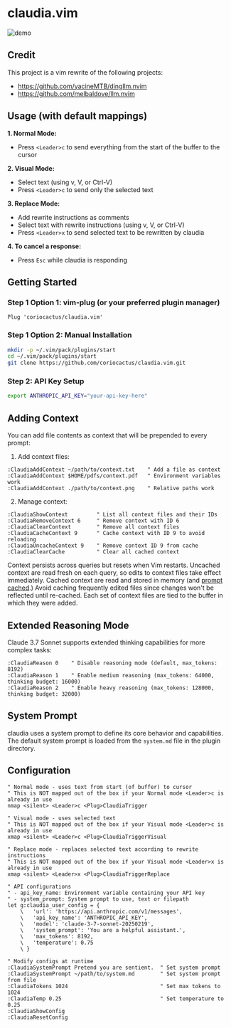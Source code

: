 # claudia.vim

![demo](./claudia.gif)

## Credit

This project is a vim rewrite of the following projects:
- https://github.com/yacineMTB/dingllm.nvim
- https://github.com/melbaldove/llm.nvim

## Usage (with default mappings)

**1. Normal Mode:**
- Press `<Leader>c` to send everything from the start of the buffer to the cursor

**2. Visual Mode:**
- Select text (using v, V, or Ctrl-V)
- Press `<Leader>c` to send only the selected text

**3. Replace Mode:**
- Add rewrite instructions as comments
- Select text with rewrite instructions (using v, V, or Ctrl-V)
- Press `<Leader>x` to send selected text to be rewritten by claudia

**4. To cancel a response:**
- Press `Esc` while claudia is responding

## Getting Started

### Step 1 Option 1: vim-plug (or your preferred plugin manager)

```vim
Plug 'coriocactus/claudia.vim'
```

### Step 1 Option 2: Manual Installation

```bash
mkdir -p ~/.vim/pack/plugins/start
cd ~/.vim/pack/plugins/start
git clone https://github.com/coriocactus/claudia.vim.git
```

### Step 2: API Key Setup

```bash
export ANTHROPIC_API_KEY="your-api-key-here"
```

## Adding Context

You can add file contents as context that will be prepended to every prompt:

1. Add context files:
```vim
:ClaudiaAddContext ~/path/to/context.txt    " Add a file as context
:ClaudiaAddContext $HOME/pdfs/context.pdf   " Environment variables work
:ClaudiaAddContext ./path/to/context.png    " Relative paths work
```
2. Manage context:
```vim
:ClaudiaShowContext         " List all context files and their IDs
:ClaudiaRemoveContext 6     " Remove context with ID 6
:ClaudiaClearContext        " Remove all context files
:ClaudiaCacheContext 9      " Cache context with ID 9 to avoid reloading
:ClaudiaUncacheContext 9    " Remove context ID 9 from cache
:ClaudiaClearCache          " Clear all cached context
```

Context persists across queries but resets when Vim restarts. Uncached context
are read fresh on each query, so edits to context files take effect
immediately. Cached context are read and stored in memory (and [prompt
cached](https://docs.anthropic.com/en/docs/build-with-claude/prompt-caching).)
Avoid caching frequently edited files since changes won't be reflected until
re-cached. Each set of context files are tied to the buffer in which they were
added.

## Extended Reasoning Mode

Claude 3.7 Sonnet supports extended thinking capabilities for more complex tasks:

```vim
:ClaudiaReason 0    " Disable reasoning mode (default, max_tokens: 8192)
:ClaudiaReason 1    " Enable medium reasoning (max_tokens: 64000, thinking budget: 16000)
:ClaudiaReason 2    " Enable heavy reasoning (max_tokens: 128000, thinking budget: 32000)
```

## System Prompt

claudia uses a system prompt to define its core behavior and capabilities. The
default system prompt is loaded from the `system.md` file in the plugin
directory.

## Configuration

```vim
" Normal mode - uses text from start (of buffer) to cursor
" This is NOT mapped out of the box if your Normal mode <Leader>c is already in use
nmap <silent> <Leader>c <Plug>ClaudiaTrigger

" Visual mode - uses selected text
" This is NOT mapped out of the box if your Visual mode <Leader>c is already in use
xmap <silent> <Leader>c <Plug>ClaudiaTriggerVisual

" Replace mode - replaces selected text according to rewrite instructions
" This is NOT mapped out of the box if your Visual mode <Leader>x is already in use
xmap <silent> <Leader>x <Plug>ClaudiaTriggerReplace

" API configurations
" - api_key_name: Environment variable containing your API key
" - system_prompt: System prompt to use, text or filepath
let g:claudia_user_config = {
    \   'url': 'https://api.anthropic.com/v1/messages',
    \   'api_key_name': 'ANTHROPIC_API_KEY',
    \   'model': 'claude-3-7-sonnet-20250219',
    \   'system_prompt': 'You are a helpful assistant.',
    \   'max_tokens': 8192,
    \   'temperature': 0.75
    \ }

" Modify configs at runtime
:ClaudiaSystemPrompt Pretend you are sentient.  " Set system prompt
:ClaudiaSystemPrompt ~/path/to/system.md        " Set system prompt from file
:ClaudiaTokens 1024                             " Set max tokens to 1024
:ClaudiaTemp 0.25                               " Set temperature to 0.25
:ClaudiaShowConfig
:ClaudiaResetConfig
```
